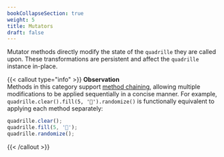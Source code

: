 ```yaml
---
bookCollapseSection: true
weight: 5
title: Mutators
draft: false
---
```


Mutator methods directly modify the state of the `quadrille` they are called upon. These transformations are persistent and affect the `quadrille` instance in-place.

{{< callout type="info" >}}
**Observation**\
Methods in this category support [method chaining](https://en.wikipedia.org/wiki/Method_chaining), allowing multiple modifications to be applied sequentially in a concise manner. For example, `quadrille.clear().fill(5, '🐁').randomize()` is functionally equivalent to applying each method separately:
```js
quadrille.clear();
quadrille.fill(5, '🐁');
quadrille.randomize();
```
{{< /callout >}}
